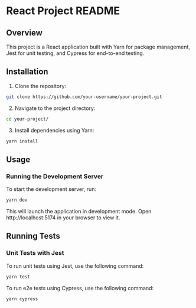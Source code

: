 # React Project README

## Overview

This project is a React application built with Yarn for package management, Jest for unit testing, and Cypress for end-to-end testing.

## Installation

1. Clone the repository:

```bash
git clone https://github.com/your-username/your-project.git
```

2. Navigate to the project directory:

```bash
cd your-project/
```

3. Install dependencies using Yarn:

```bash
yarn install
```

## Usage

### Running the Development Server

To start the development server, run:

```bash
yarn dev
```

This will launch the application in development mode. Open http://localhost:5174 in your browser to view it.

## Running Tests

### Unit Tests with Jest

To run unit tests using Jest, use the following command:

```bash
yarn test
```

To run e2e tests using Cypress, use the following command:

```bash
yarn cypress
```
